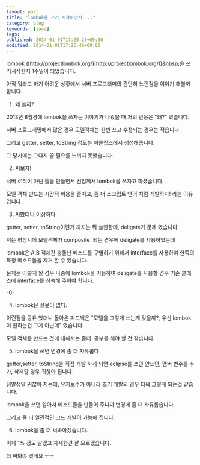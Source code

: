 ```yaml
---
layout: post
title: "lombok을 쓰기 시작하면서...."
category: blog
keywords: [java]
tags: 
published: 2014-01-01T17:25:25+09:00
modified: 2014-01-01T17:25:46+09:00
---
```

lombok ([http://projectlombok.org/](http://projectlombok.org/))&nbsp;을 쓰기시작한지 1주일이 되었습니다.&nbsp;

아직 뭐라고 하기 어려운 상황에서 서버 프로그래머의 간단히 느낀점을 이야기 해볼까 합니다.

1. 왜 쓸까?

2013년 8월경에 lombok을 쓰자는 이야기가 나왔을 때 저의 반응은 "왜?" 였습니다.&nbsp;

서버 프로그래밍에서 많은 경우 모델객체는 한번 쓰고 수정되는 경우는 적습니다.&nbsp;

그리고 getter, setter, toString&nbsp;정도는 이클립스에서 생성해줍니다.

그 당시에는 그다지 쓸 필요를 느끼지 못했습니다.&nbsp;

2. 써보자!

서버 로직이 아닌 툴을&nbsp;만들면서 선임께서 lombok을 쓰자고 하셨습니다.&nbsp;

모델 객체 만드는 시간적 비용을 줄이고, 좀 더 스크립트 언어 처럼 개발하자! 라는 이유 입니다.&nbsp;

3. 써봤더니 이상하다

getter, setter, toString이런거 까지는 뭐 쓸만한데, deligate가 문제 였습니다.&nbsp;

저는 평상시에 모델객체가 composite &nbsp;되는 경우에 deligate를 사용하였는데

lombok은 A,B 객체간&nbsp;충돌난 메소드를 구별하기 위해서 interface를 사용하여 한쪽의 특정 메소드들을 제거 할 수 있습니다.&nbsp;

문제는 이렇게 될 경우 나중에 lombok을 이용하여 deligate를 사용할 경우 기존 클래스에 interface를 상속해 주어야 합니다.&nbsp;

-0-

4. lombok은 잘못이 없다.&nbsp;

이런점을 공유 했더니 돌아온 피드백은 "모델을 그렇게 쓰는게 맞을까?, 우선 lombok이 원하는건 그게 아닌데" 였습니다.&nbsp;

모델 객체를 만드는 것에 대해서는 좀더 &nbsp;공부를 해야 할 것 같습니다.&nbsp;

5. lombok을 쓰면 변경에 좀 더 자유롭다

getter,setter, toString을 직접 개발 하게 되면 eclipse를 쓰던 안쓰던, 맴버 변수를 추가, 삭제할 경우 귀찮아 집니다.&nbsp;

정말정말 귀찮아 지는데, 유지보수가 아니라 초기 개발의 경우 더욱 그렇게 되는것 같습니다.

lombok을 쓰면 알아서 메소드들을 만들어&nbsp;주니까 변경에 좀 더 자유롭습니다.

그리고 좀 더 일관적인 코드 개발이 가능해 집니다.&nbsp;

6. lombok을&nbsp;좀 더 써봐야겠습니다.&nbsp;

이제 1% 정도 알겠고 자세한건 잘 모르겠습니다.&nbsp;

더 써봐야 겠네요 ㅜㅜ

&nbsp;


